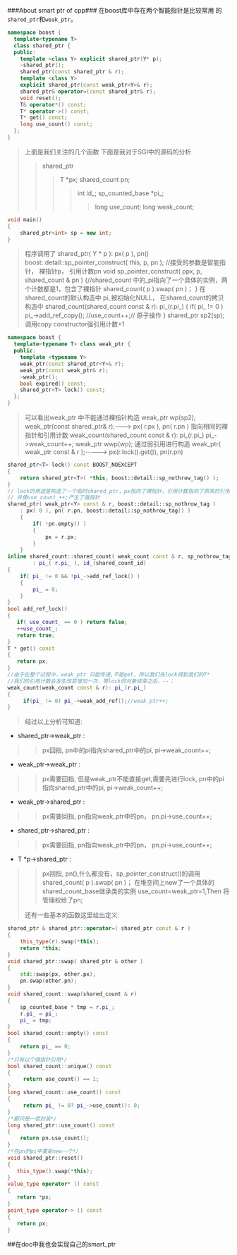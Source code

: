 ###About smart ptr of cpp###
在boost库中存在两个智能指针是比较常用
的`shared_ptr`和`weak_ptr`。
```cpp
namespace boost {
  template<typename T>
  class shared_ptr {
  public:
    template <class Y> explicit shared_ptr(Y* p);
    ~shared_ptr();
    shared_ptr(const shared_ptr & r);
    template <class Y> 
    explicit shared_ptr(const weak_ptr<Y>& r);
    shared_ptr& operator=(const shared_ptr& r);
    void reset();
    T& operator*() const;
    T* operator->() const;
    T* get() const;
    long use_count() const;
  };
}
```
> 上面是我们关注的几个函数
> 下面是我对于SGI中的源码的分析
>> shared_ptr
>>> T *px;
>>> shared_count pn;
>>>> int id_;
>>>> sp_counted_base *pi_;
>>>>> long use_count;
>>>>> long weak_count;

```cpp
void main()
{
	shared_ptr<int> sp = new int;
}
```
> 程序调用了
    shared_ptr( Y * p ): px( p ), pn() 
    boost::detail::sp_pointer_construct( this, p, pn );
    //接受的参数是智能指针， 裸指针p， 引用计数pn
    void sp_pointer_construct( 
    ppx, p, shared_count & pn )
    {//shared_count 中的_pi指向了一个具体的实例，两个计数都是1，包含了裸指针
   		shared_count( p ).swap( pn )；
    }
> 在 shared_count的默认构造中 pi_被初始化NULL，
> 在shared_count的拷贝构造中
    shared_count(shared_count const & r): pi_(r.pi_) 
    {
        if( pi_ != 0 ) pi_->add_ref_copy();
        //use_count++;// 原子操作
    }
> shared_ptr<int> sp2(sp);
> 调用copy constructor强引用计数+1
```cpp
namespace boost {
  template<typename T> class weak_ptr {
  public:
    template <typename Y>
    weak_ptr(const shared_ptr<Y>& r);
    weak_ptr(const weak_ptr& r);
    ~weak_ptr();
    bool expired() const; 
    shared_ptr<T> lock() const;
  };  
} 
```
> 可以看出weak_ptr 中不能通过裸指针构造 
> weak_ptr<int> wp(sp2);
> weak_ptr(const shared_ptr<Y>& r);---> px( r.px ), pn( r.pn )
> 指向相同的裸指针和引用计数    weak_count(shared_count const & r): pi_(r.pi_)
> pi_->weak_count++;
> weak_ptr<int> wwp(wp);
> 通过弱引用进行构造 weak_ptr( weak_ptr<Y> const & r );----->
> px(r.lock().get()), pn(r.pn)
```cpp
shared_ptr<T> lock() const BOOST_NOEXCEPT
{
	return shared_ptr<T>( *this, boost::detail::sp_nothrow_tag() );
}
// lock的用途是构造了一个临时shared_ptr，px指向了裸指针，引用计数指向了原来的引用计数，
// 并使use_count_++;产生了强指针
shared_ptr( weak_ptr<Y> const & r, boost::detail::sp_nothrow_tag )
    : px( 0 ), pn( r.pn, boost::detail::sp_nothrow_tag() )
    {
        if( !pn.empty() )
        {
            px = r.px;
        }
    }
inline shared_count::shared_count( weak_count const & r, sp_nothrow_tag )
		: pi_( r.pi_ ), id_(shared_count_id)
{
    if( pi_ != 0 && !pi_->add_ref_lock() )
    {
        pi_ = 0;
    }
}
bool add_ref_lock() 
{
   if( use_count_ == 0 ) return false;
   ++use_count_;
   return true;
}
T * get() const
{
   return px;
}
//由于在整个过程中，weak_ptr 只能传递,不能get，所以我们先lock得到我们的T*
//我们的引用计数会发生改变增加一次，等lock的对象结束之后，--；
weak_count(weak_count const & r): pi_(r.pi_) 
{
     if(pi_ != 0) pi_->weak_add_ref();//weak_ptr++;
}
```
> 经过以上分析可知道:
* shared_ptr->weak_ptr :
>> px回指, pn中的pi指向shared_ptr中的pi,  pi->weak_count++;
* weak_ptr->weak_ptr :
>> px需要回指, 但是weak_ptr不能直接get,需要先进行lock, 
>> pn中的pi指向shared_ptr中的pi,  pi->weak_count++;
* weak_ptr->shared_ptr :
>> px需要回指, pn指向weak_ptr中的pn， pn.pi->use_count++;
* shared_ptr->shared_ptr :
>> px需要回指, pn指向weak_ptr中的pn， pn.pi->use_count++;
* T *p->shared_ptr : 
>> px回指, pn(),什么都没有，sp_pointer_construct()的调用
>> shared_count( p ).swap( pn )；
>> 在堆空间上new了一个具体的shared_count_base继承类的实例
>> use_count=weak_ptr=1,Then 将管理权给了pn;
>
>
> 还有一些基本的函数这里给出定义:
```cpp
shared_ptr & shared_ptr::operator=( shared_ptr const & r ) 
{
	this_type(r).swap(*this);
	return *this;
}
void shared_ptr::swap( shared_ptr & other )
{
	std::swap(px, other.px);
	pn.swap(other.pn);
}
void shared_count::swap(shared_count & r)
{
    sp_counted_base * tmp = r.pi_;
    r.pi_ = pi_;
    pi_ = tmp;
}
bool shared_count::empty() const
{
    return pi_ == 0;
}
/*只有以个强指针引用*/
bool shared_count::unique() const
{
     return use_count() == 1;
}
long shared_count::use_count() const 
{
     return pi_ != 0? pi_->use_count(): 0;
}
/*都只是一层封装*/
long shared_ptr::use_count() const
{
    return pn.use_count();
}
/*在pn的pi中重新new一个*/
void shared_ptr::reset() 
{
   this_type().swap(*this);
}
value_type operator* () const
{
   return *px;
}
point_type operator-> () const 
{
   return px;
}   
```
##在doc中我也会实现自己的smart_ptr
